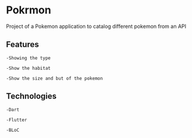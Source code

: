 # Pokrmon 

Project of a Pokemon application to catalog different pokemon from an API

## Features 

    -Showing the type 
  
    -Show the habitat 
  
    -Show the size and but of the pokemon
  
## Technologies

    -Dart
  
    -Flutter 
  
    -BLoC
